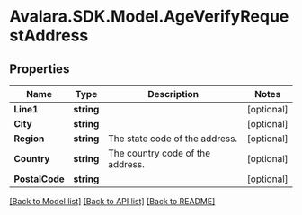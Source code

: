 # Avalara.SDK.Model.AgeVerifyRequestAddress

## Properties

Name | Type | Description | Notes
------------ | ------------- | ------------- | -------------
**Line1** | **string** |  | [optional] 
**City** | **string** |  | [optional] 
**Region** | **string** | The state code of the address. | [optional] 
**Country** | **string** | The country code of the address. | [optional] 
**PostalCode** | **string** |  | [optional] 

[[Back to Model list]](../README.md#documentation-for-models) [[Back to API list]](../README.md#documentation-for-api-endpoints) [[Back to README]](../README.md)

